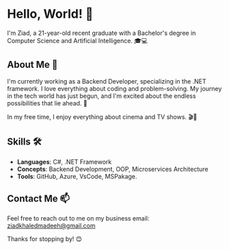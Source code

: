 # Hello, World! 👋

I'm Ziad, a 21-year-old recent graduate with a Bachelor's degree in Computer Science and Artificial Intelligence. 🎓💻

## About Me 📝

I'm currently working as a Backend Developer, specializing in the .NET framework. I love everything about coding and problem-solving.
My journey in the tech world has just begun, and I'm excited about the endless possibilities that lie ahead. 🚀

In my free time, I enjoy everything about cinema and TV shows. 🎬🍿

## Skills 🛠️

- **Languages**: C#, .NET Framework
- **Concepts**: Backend Development, OOP, Microservices Architecture
- **Tools**: GitHub, Azure, VsCode, MSPakage.

## Contact Me 📫

Feel free to reach out to me on my business email: ziadkhaledmadeeh@gmail.com

Thanks for stopping by! 😊
